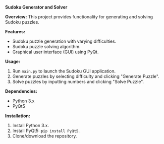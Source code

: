 **Sudoku Generator and Solver**

**Overview:**
This project provides functionality for generating and solving Sudoku puzzles.

**Features:**
- Sudoku puzzle generation with varying difficulties.
- Sudoku puzzle solving algorithm.
- Graphical user interface (GUI) using PyQt.

**Usage:**
1. Run `main.py` to launch the Sudoku GUI application.
2. Generate puzzles by selecting difficulty and clicking "Generate Puzzle".
3. Solve puzzles by inputting numbers and clicking "Solve Puzzle".

**Dependencies:**
- Python 3.x
- PyQt5

**Installation:**
1. Install Python 3.x.
2. Install PyQt5: `pip install PyQt5`.
3. Clone/download the repository.
